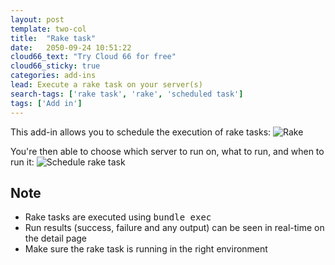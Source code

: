 ```yaml
---
layout: post
template: two-col
title:  "Rake task"
date:   2050-09-24 10:51:22
cloud66_text: "Try Cloud 66 for free"
cloud66_sticky: true
categories: add-ins
lead: Execute a rake task on your server(s)
search-tags: ['rake task', 'rake', 'scheduled task']
tags: ['Add in']
---
```


This add-in allows you to schedule the execution of rake tasks:
![Rake](http://cdn.cloud66.com/images/help/addin_rake.png)

You're then able to choose which server to run on, what to run, and when to run it:
![Schedule rake task](http://cdn.cloud66.com/images/help/addin_example_rake.png)

## Note
* Rake tasks are executed using <kbd>bundle exec</kbd>
* Run results (success, failure and any output) can be seen in real-time on the detail page
* Make sure the rake task is running in the right environment